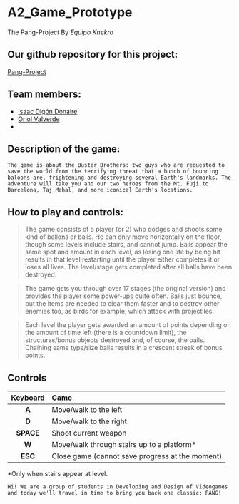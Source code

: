 # A2_Game_Prototype

The Pang-Project By *Equipo Knekro*

## Our github repository for this project:

[Pang-Project](https://github.com/Ruizo/Pang-Project)

## Team members:

* [Isaac Digón Donaire](https://github.com/isaac553876299)
* [Oriol Valverde](https://github.com/Makinilla-maker)
* []()

## Description of the game:

```
The game is about the Buster Brothers: two guys who are requested to save the world from the terrifying threat that a bunch of bouncing baloons are, frightening and destroying several Earth's landmarks. The adventure will take you and our two heroes from the Mt. Fuji to Barcelona, Taj Mahal, and more iconical Earth's locations.
```

## How to play and controls:

> The game consists of a player (or 2) who dodges and shoots some kind of ballons or balls. He can only move horizontally on the floor, though some levels include stairs, and cannot jump. Balls appear the same spot and amount in each level, as losing one life by being hit results in that level restarting until the player either completes it or loses all lives. The level/stage gets completed after all balls have been destroyed.

> The game gets you through over 17 stages (the original version) and provides the player some power-ups quite often. Balls just bounce, but the items are needed to clear them faster and to destroy other enemies too, as birds for example, which attack with projectiles.

> Each level the player gets awarded an amount of points depending on the amount of time left (there is a countdown limit), the structures/bonus objects destroyed and, of course, the balls. Chaining same type/size balls results in a crescent streak of bonus points.

## Controls

Keyboard | Game
:---:|:---
**A**|Move/walk to the left
**D**|Move/walk to the right
**SPACE**|Shoot current weapon
**W**|Move/walk through stairs up to a platform*
**ESC**|Close game (cannot save progress at the moment)

*Only when stairs appear at level.

`Hi! We are a group of students in Developing and Design of Videogames and today we'll travel in time to bring you back one classic: PANG!`
